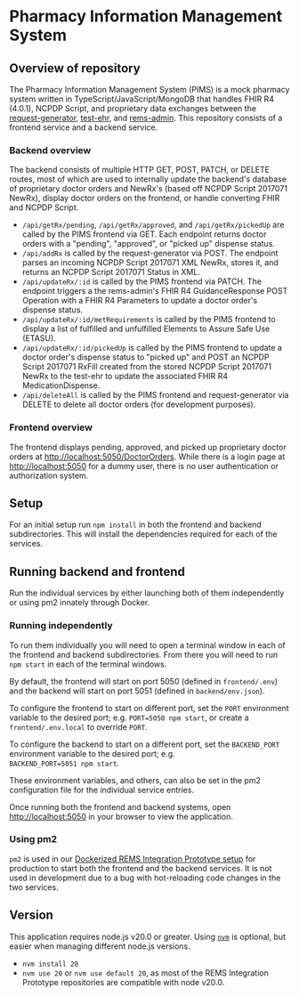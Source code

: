 # Pharmacy Information Management System

## Overview of repository

The Pharmacy Information Management System (PIMS) is a mock pharmacy system written in TypeScript/JavaScript/MongoDB that handles FHIR R4 (4.0.1), NCPDP Script, and proprietary data exchanges between the [request-generator](https://github.com/mcode/request-generator/), [test-ehr](https://github.com/mcode/test-ehr/), and [rems-admin](https://github.com/mcode/rems-admin/). This repository consists of a frontend service and a backend service.

### Backend overview

The backend consists of multiple HTTP GET, POST, PATCH, or DELETE routes, most of which are used to internally update the backend's database of proprietary doctor orders and NewRx's (based off NCPDP Script 2017071 NewRx), display doctor orders on the frontend, or handle converting FHIR and NCPDP Script.

- `/api/getRx/pending`, `/api/getRx/approved`, and `/api/getRx/pickedUp` are called by the PIMS frontend via GET. Each endpoint returns doctor orders with a "pending", "approved", or "picked up" dispense status.
- `/api/addRx` is called by the request-generator via POST. The endpoint parses an incoming NCPDP Script 2017071 XML NewRx, stores it, and returns an NCPDP Script 2017071 Status in XML.
- `/api/updateRx/:id` is called by the PIMS frontend via PATCH. The endpoint triggers a the rems-admin's FHIR R4 GuidanceResponse POST Operation with a FHIR R4 Parameters to update a doctor order's dispense status.
- `/api/updateRx/:id/metRequirements` is called by the PIMS frontend to display a list of fulfilled and unfulfilled Elements to Assure Safe Use (ETASU).
- `/api/updateRx/:id/pickedUp` is called by the PIMS frontend to update a doctor order's dispense status to "picked up" and POST an NCPDP Script 2017071 RxFill created from the stored NCPDP Script 2017071 NewRx to the test-ehr to update the associated FHIR R4 MedicationDispense.
- `/api/deleteAll` is called by the PIMS frontend and request-generator via DELETE to delete all doctor orders (for development purposes).

### Frontend overview

The frontend displays pending, approved, and picked up proprietary doctor orders at [http://localhost:5050/DoctorOrders](http://localhost:5050/DoctorOrders). While there is a login page at [http://localhost:5050](http://localhost:5050/DoctorOrders) for a dummy user, there is no user authentication or authorization system.

## Setup

For an initial setup run `npm install` in both the frontend and backend subdirectories. This will install the dependencies required for each of the services.

## Running backend and frontend

Run the individual services by either launching both of them independently or using pm2 innately through Docker.

### Running independently

To run them individually you will need to open a terminal window in each of the frontend and backend subdirectories. From there you will need to run `npm start` in each of the terminal windows.

By default, the frontend will start on port 5050 (defined in `frontend/.env`) and the backend will start on port 5051 (defined in `backend/env.json`).

To configure the frontend to start on different port, set the `PORT` environment variable to the desired port; e.g. `PORT=5050 npm start`, or create a `frontend/.env.local` to override `PORT`.

To configure the backend to start on a different port, set the `BACKEND_PORT` environment variable to the desired port; e.g.  
`BACKEND_PORT=5051 npm start`.

These environment variables, and others, can also be set in the pm2 configuration file for the individual service entries.

Once running both the frontend and backend systems, open [http://localhost:5050](http://localhost:5050) in your browser to view the application.

### Using pm2

`pm2` is used in our [Dockerized REMS Integration Prototype setup](https://github.com/mcode/rems-setup/blob/main/DeveloperSetupGuide.md) for production to start both the frontend and the backend services. It is not used in development due to a bug with hot-reloading code changes in the two services.

## Version

This application requires node.js v20.0 or greater. Using [`nvm`](https://github.com/nvm-sh/nvm) is optional, but easier when managing different node.js versions.

- `nvm install 20`
- `nvm use 20` or `nvm use default 20`, as most of the REMS Integration Prototype repositories are compatible with node v20.0.
